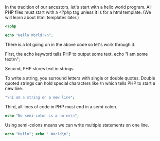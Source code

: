 
In the tradition of our ancestors, let's start with a hello world program.
All PHP files must start with a <?php tag unless it is for a html template.
(We will learn about html templates later.)

```php
<?php

echo "Hello World!\n";
```

There is a lot going on in the above code so let's work through it.

First, the echo keyword tells PHP to output some text.
echo "I am some text\n";

Second, PHP stores text in strings.

To write a string, you surround letters with single or double quotes.
Double quoted strings can hold special characters like \n which tells PHP to start a new line.
```php
"\nI am a string on a new line";
```

Third, all lines of code in PHP must end in a semi-colon.
```php
echo "No semi-colon is a no-no\n";
```

Using semi-colons means we can write multiple statements on one line.
```php
echo "Hello"; echo " World\n";
```
